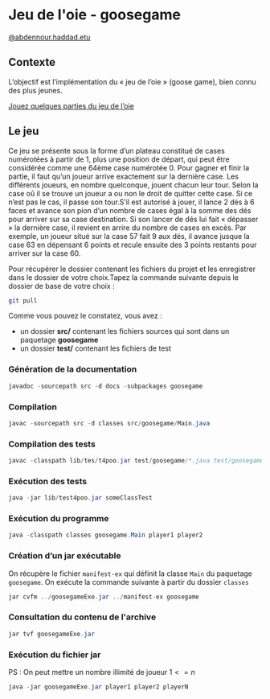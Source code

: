 # Jeu de l'oie - goosegame

[@abdennour.haddad.etu](mailto:abdennour.haddad.etu@univ-lille.fr)

## Contexte

L’objectif est l’implémentation du « jeu de l’oie » (goose game), bien connu des plus jeunes.

[Jouez quelques parties du jeu de l’oie](http://files.acticdn.com/278374/22341/index.html?an_game_version=201705091101)

## Le jeu

Ce jeu se présente sous la forme d’un plateau constitué de cases numérotées à partir de 1, plus une position de départ,
qui peut être considérée comme une 64ème case numérotée 0. Pour gagner et finir la partie, il faut qu’un joueur arrive
exactement sur la dernière case.
Les différents joueurs, en nombre quelconque, jouent chacun leur tour. Selon la case oû il se trouve un joueur a ou
non le droit de quitter cette case. Si ce n’est pas le cas, il passe son tour.S’il est autorisé à jouer, il lance 2 dés à 6
faces et avance son pion d’un nombre de cases égal à la somme des dés pour arriver sur sa case destination. Si son
lancer de dés lui fait « dépasser » la dernière case, il revient en arrire du nombre de cases en excès. Par exemple, un
joueur situé sur la case 57 fait 9 aux dés, il avance jusque la case 63 en dépensant 6 points et recule ensuite des 3
points restants pour arriver sur la case 60.

Pour récupérer le dossier contenant les fichiers du projet et les enregistrer dans le dossier de votre choix.Tapez la commande suivante depuis le dossier de base de votre choix :

```bash
git pull
```

Comme vous pouvez le constatez, vous avez :

- un dossier **src/** contenant les fichiers sources qui sont dans un paquetage **goosegame**
- un dossier **test/** contenant les fichiers de test

### Génération de la documentation

```java
javadoc -sourcepath src -d docs -subpackages goosegame
```

### Compilation

```java
javac -sourcepath src -d classes src/goosegame/Main.java
```

### Compilation des tests

```java
javac -classpath lib/tes/t4poo.jar test/goosegame/*.java test/goosegame/cells/*.java
```

### Exécution des tests

```java
java -jar lib/test4poo.jar someClassTest

```

### Exécution du programme

```java
java -classpath classes goosegame.Main player1 player2
```

### Création d’un jar exécutable

On récupère le fichier `manifest-ex` qui définit la classe `Main` du paquetage `goosegame`.
On exécute la commande suivante à partir du dossier `classes`

```java
jar cvfm ../goosegameExe.jar ../manifest-ex goosegame
```

### Consultation du contenu de l'archive

```java
jar tvf goosegameExe.jar
```

### Exécution du fichier jar

PS : On peut mettre un nombre illimité de joueur $1<=n$

```java
java -jar goosegameExe.jar player1 player2 playerN
```
